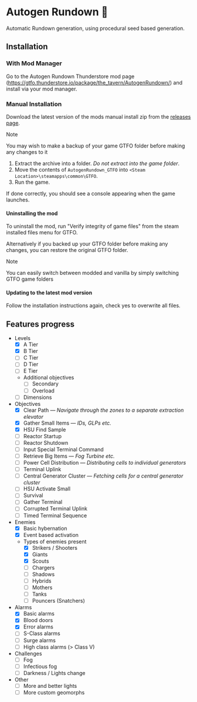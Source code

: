# Autogen Rundown 🎲

Automatic Rundown generation, using procedural seed based generation.

## Installation

### With Mod Manager

Go to the Autogen Rundown Thunderstore mod page (https://gtfo.thunderstore.io/package/the_tavern/AutogenRundown/) and install via your mod manager.

### Manual Installation
Download the latest version of the mods manual install zip from the [releases page](https://github.com/brgmnn/autogen-rundown/releases/download/latest/AutogenRundown_0.2.1.zip).

> [!NOTE]
> You may wish to make a backup of your game GTFO folder before making any changes to it

1. Extract the archive into a folder. *Do not extract into the game folder*.
2. Move the contents of `AutogenRundown_GTFO` into `<Steam Location>\steamapps\common\GTFO`.
3. Run the game.

If done correctly, you should see a console appearing when the game launches.

#### Uninstalling the mod

To uninstall the mod, run "Verify integrity of game files" from the steam installed files menu for GTFO.

Alternatively if you backed up your GTFO folder before making any changes, you can restore the original GTFO folder.

> [!NOTE]
> You can easily switch between modded and vanilla by simply switching GTFO game folders

#### Updating to the latest mod version

Follow the installation instructions again, check yes to overwrite all files.

## Features progress

* Levels
    * [x] A Tier
    * [x] B Tier
    * [ ] C Tier
    * [ ] D Tier
    * [ ] E Tier
    * Additional objectives
        * [ ] Secondary
        * [ ] Overload
    * [ ] Dimensions
* Objectives
    * [x] Clear Path — *Navigate through the zones to a separate extraction elevator*
    * [x] Gather Small Items — *IDs, GLPs etc.*
    * [x] HSU Find Sample
    * [ ] Reactor Startup
    * [ ] Reactor Shutdown
    * [ ] Input Special Terminal Command
    * [ ] Retrieve Big Items — *Fog Turbine etc.*
    * [ ] Power Cell Distribution — *Distributing cells to individual generators*
    * [ ] Terminal Uplink
    * [ ] Central Generator Cluster — *Fetching cells for a central generator cluster*
    * [ ] HSU Activate Small
    * [ ] Survival
    * [ ] Gather Terminal
    * [ ] Corrupted Terminal Uplink
    * [ ] Timed Terminal Sequence
* Enemies
    * [x] Basic hybernation
    * [x] Event based activation
    * Types of enemies present
        * [x] Strikers / Shooters
        * [x] Giants
        * [x] Scouts
        * [ ] Chargers
        * [ ] Shadows
        * [ ] Hybrids
        * [ ] Mothers
        * [ ] Tanks
        * [ ] Pouncers (Snatchers)
* Alarms
    * [x] Basic alarms
    * [x] Blood doors
    * [x] Error alarms
    * [ ] S-Class alarms
    * [ ] Surge alarms
    * [ ] High class alarms (> Class V)
* Challenges
    * [ ] Fog
    * [ ] Infectious fog
    * [ ] Darkness / Lights change
* Other
    * [ ] More and better lights
    * [ ] More custom geomorphs
